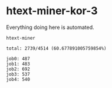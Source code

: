 # htext-miner-kor-3

Everything doing here is automated.

```
htext-miner

total: 2739/4514 (60.677891005759854%)

job0: 487
job1: 483
job2: 692
job3: 537
job4: 540
```